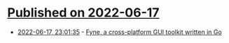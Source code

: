 # [Published on 2022-06-17](index.md)

* [2022-06-17, 23:01:35](https://news.ycombinator.com/item?id=31785556) - [Fyne, a cross-platform GUI toolkit written in Go](https://fyne.io)
